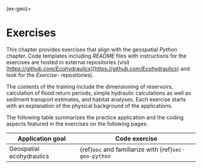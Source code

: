 (ex-geo)=
# Exercises

This chapter provides exercises that align with the geospatial *Python* chapter. Code templates including *README* files with instructions for the exercises are hosted in external repositories (visit [https://github.com/Ecohydraulics](https://github.com/Ecohydraulics) and look for the *Exercise-* repositories).

The contents of the training include the dimensioning of reservoirs, calculation of flood return periods, simple hydraulic calculations as well as sediment transport estimates, and habitat analyses. Each exercise starts with an explanation of the physical background of the applications.

The following table summarizes the practice application and the coding aspects featured in the exercises on the following pages:

| Application goal           | Code exercise                                   |
|----------------------------|-------------------------------------------------|
| Geospatial ecohydraulics   | {ref}`ooc` and familiarize with {ref}`sec-geo-python` |
